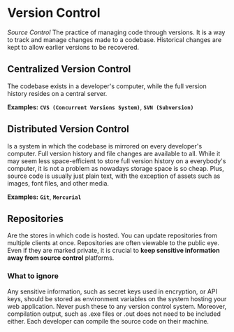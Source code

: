 # Version Control

_Source Control_
The practice of managing code through versions. It is a way to track and manage changes made to a codebase. Historical changes are kept to allow earlier versions to be recovered.

## Centralized Version Control

The codebase exists in a developer's computer, while the full version history resides on a central server.

**Examples:** **`CVS (Concurrent Versions System)`**, **`SVN (Subversion)`**

## Distributed Version Control

Is a system in which the codebase is mirrored on every developer's computer. Full version history and file changes are available to all. While it may seem less space-efficient to store full version history on a everybody's computer, it is not a problem as nowadays storage space is so cheap. Plus, source code is usually just plain text, with the exception of assets such as images, font files, and other media.

**Examples:** **`Git`**, **`Mercurial`**

## Repositories

Are the stores in which code is hosted. You can update repositories from multiple clients at once. Repositories are often viewable to the public eye. Even if they are marked private, it is crucial to **keep sensitive information away from source control** platforms.

### What to ignore

Any sensitive information, such as secret keys used in encryption, or API keys, should be stored as environment variables on the system hosting your web application. Never push these to any version control system. Moreover, compilation output, such as .exe files or .out does not need to be included either. Each developer can compile the source code on their machine.
